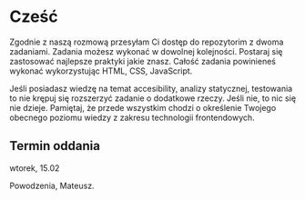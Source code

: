 # Cześć

Zgodnie z naszą rozmową przesyłam Ci dostęp do repozytorim z dwoma zadaniami. Zadania możesz wykonać w dowolnej kolejności. Postaraj się zastosować najlepsze praktyki jakie znasz. Całość zadania powinieneś wykonać wykorzystując HTML, CSS, JavaScript. 

Jeśli posiadasz wiedzę na temat accesibility, analizy statycznej, testowania to nie krępuj się rozszerzyć zadanie o dodatkowe rzeczy. Jeśli nie, to nic się nie dzieje. Pamiętaj, że przede wszystkim chodzi o określenie Twojego obecnego poziomu wiedzy z zakresu technologii frontendowych.

## Termin oddania

wtorek, 15.02




Powodzenia, Mateusz.

